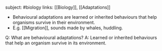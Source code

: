 subject: #biology
links: [[Biology]], [[Adaptations]]
- Behavioural adaptations are learned or inherited behaviours that help organisms survive in their environment.
- E.g. [[Migration]], sounds made by whales, huddling.

Q: What are behavioural adaptations?
A: Learned or inherited behaviours that help an organism survive in its environment.
<!--ID: 1623103370820-->

